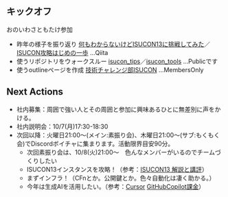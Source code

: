 ## キックオフ
おのいわさともたけ参加
- 昨年の様子を振り返り [何もわからないけどISUCON13に挑戦してみた](https://qiita.com/kiwsdiv/items/597506988976702b97e2ISUCON13)／[ISUCON攻略はじめの一歩](https://qiita.com/hide_take/items/b0c7aa4b854a1fa82fab) …Qiita
- 使うリポジトリをウォークスルー [isucon_tips](https://github.com/ChallengeClub/isucon_tips)／[isucon_tools](https://github.com/ChallengeClub/isucon_tools) …Publicです
- 使うoutlineページを作成 [技術チャレンジ部ISUCON](https://outline.challenge-club.org/collection/isucon-ysgzjSYnbJ) ...MembersOnly

## Next Actions
- 社内募集：周囲で強い人とその周囲と参加に興味あるひとに無差別に声をかける。
- 社内説明会：10/7(月)17:30-18:30
- 次回以降：火曜日21:00～(メイン:素振り会)、木曜日21:00～(サブ:もくもく会)でDiscordボイチャに集まります。活動限界目安90分。
  - 次回素振り会は、10/8(火)21:00～　色んなメンバーがいるのでチームづくりしたい
  - ISUCON13インスタンスを攻略！（参考：[ISUCON13 解説と講評](https://isucon.net/archives/58001272.html)）
  - まずインフラ！（CFnとか。公開鍵とか。色々自動化は凄く助かる。）
  - 今年は生成AIを活用したい。（参考：[Cursor](https://zenn.dev/umi_mori/books/ai-code-editor-cursor/viewer/intro) [GitHubCopilot課金](https://docs.github.com/ja/billing/managing-billing-for-your-products/managing-billing-for-github-copilot/about-billing-for-github-copilot)）
